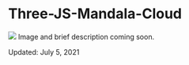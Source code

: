 # Three-JS-Mandala-Cloud
<img src='mandala.gif' />
Image and brief description coming soon.
<p>Updated: July 5, 2021</p>
